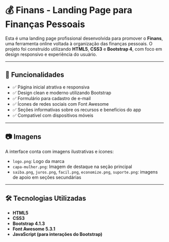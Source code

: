 # 💰 Finans - Landing Page para Finanças Pessoais

Esta é uma landing page profissional desenvolvida para promover o **Finans**, uma ferramenta online voltada à organização das finanças pessoais. O projeto foi construído utilizando **HTML5**, **CSS3** e **Bootstrap 4**, com foco em design responsivo e experiência do usuário.

---

## 🚀 Funcionalidades

- ✅ Página inicial atrativa e responsiva
- ✅ Design clean e moderno utilizando Bootstrap
- ✅ Formulário para cadastro de e-mail
- ✅ Ícones de redes sociais com Font Awesome
- ✅ Seções informativas sobre os recursos e benefícios do app
- ✅ Compatível com dispositivos móveis

---

## 📷 Imagens

A interface conta com imagens ilustrativas e ícones:
- `logo.png`: Logo da marca
- `capa-mulher.png`: Imagem de destaque na seção principal
- `saiba.png`, `juros.png`, `facil.png`, `economize.png`, `suporte.png`: imagens de apoio em seções secundárias

---

## 🛠️ Tecnologias Utilizadas

- **HTML5**
- **CSS3**
- **Bootstrap 4.1.3**
- **Font Awesome 5.3.1**
- **JavaScript (para interações do Bootstrap)**

